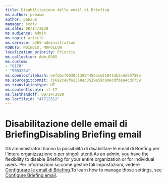 ```yaml
---
title: Disabilitazione delle email di Briefing
ms.author: pebaum
author: pebaum
manager: scotv
ms.date: 08/14/2020
ms.audience: Admin
ms.topic: article
ms.service: o365-administration
ROBOTS: NOINDEX, NOFOLLOW
localization_priority: Priority
ms.collection: Adm_O365
ms.custom:
- "6178"
- "9003284"
ms.openlocfilehash: eefbbcf0038c1308445bace51841db5ede50758e
ms.sourcegitcommit: c6692ce0fa1358ec3529e59ca0ecdfdea4cdc759
ms.translationtype: HT
ms.contentlocale: it-IT
ms.lasthandoff: 09/14/2020
ms.locfileid: "47712512"
---
```

# <a name="disabling-briefing-email"></a><span data-ttu-id="2267f-102">Disabilitazione delle email di Briefing</span><span class="sxs-lookup"><span data-stu-id="2267f-102">Disabling Briefing email</span></span>

<span data-ttu-id="2267f-103">Gli amministratori hanno la possibilità di disabilitare le email di Briefing per l'intera organizzazione o per singoli utenti.</span><span class="sxs-lookup"><span data-stu-id="2267f-103">As an admin, you have the flexibility to disable Briefing for your entire organization or for individual users.</span></span> <span data-ttu-id="2267f-104">Per informazioni su come gestire tali impostazioni, vedere [Configurare le email di Briefing](https://docs.microsoft.com/briefing/be-admin).</span><span class="sxs-lookup"><span data-stu-id="2267f-104">To learn how to manage those settings, see [Configure Briefing email](https://docs.microsoft.com/briefing/be-admin).</span></span>